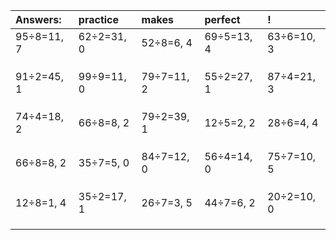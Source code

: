 | Answers: | practice | makes | perfect | ! |
| :--- | :--- | :--- | :--- | :--- |
| 95÷8=11, 7 | 62÷2=31, 0 | 52÷8=6, 4 | 69÷5=13, 4 | 63÷6=10, 3 | 
|   |   |   |   |   | 
|   |   |   |   |   | 
|   |   |   |   |   | 
| 91÷2=45, 1 | 99÷9=11, 0 | 79÷7=11, 2 | 55÷2=27, 1 | 87÷4=21, 3 | 
|   |   |   |   |   | 
|   |   |   |   |   | 
|   |   |   |   |   | 
| 74÷4=18, 2 | 66÷8=8, 2 | 79÷2=39, 1 | 12÷5=2, 2 | 28÷6=4, 4 | 
|   |   |   |   |   | 
|   |   |   |   |   | 
|   |   |   |   |   | 
| 66÷8=8, 2 | 35÷7=5, 0 | 84÷7=12, 0 | 56÷4=14, 0 | 75÷7=10, 5 | 
|   |   |   |   |   | 
|   |   |   |   |   | 
|   |   |   |   |   | 
| 12÷8=1, 4 | 35÷2=17, 1 | 26÷7=3, 5 | 44÷7=6, 2 | 20÷2=10, 0 | 
|   |   |   |   |   | 
|   |   |   |   |   | 
|   |   |   |   |   | 
